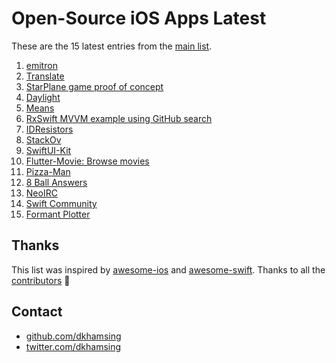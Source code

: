 # Open-Source iOS Apps Latest

These are the 15 latest entries from the [main list](https://github.com/dkhamsing/open-source-ios-apps).


1. [emitron](https://github.com/razeware/emitron-iOS)
2. [Translate](https://github.com/vijaywargiya/Translate-SwiftUI)
3. [StarPlane game proof of concept](https://gist.github.com/JohnSundell/7ae3223b5bad3712378a57aaff31d7e2)
4. [Daylight](https://github.com/bakkenbaeck/daylight-ios)
5. [Means](https://github.com/vmanot/Means)
6. [RxSwift MVVM example using GitHub search](https://github.com/NavdeepSinghh/RxSwift_MVVM_Finished)
7. [IDResistors](https://github.com/thestoneage/IDResistors)
8. [StackOv](https://github.com/surfstudio/StackOv)
9. [SwiftUI-Kit](https://github.com/jordansinger/SwiftUI-Kit)
10. [Flutter-Movie: Browse movies](https://github.com/khuong291/Flutter-Movie)
11. [Pizza-Man](https://github.com/fulldecent/pizzaman)
12. [8 Ball Answers](https://github.com/fulldecent/8-ball)
13. [NeoIRC](https://github.com/NozeIO/NeoIRC)
14. [Swift Community](https://github.com/superarcswift/SwiftCommunity)
15. [Formant Plotter](https://github.com/fulldecent/formant-analyzer)

## Thanks

This list was inspired by [awesome-ios](https://github.com/vsouza/awesome-ios) and [awesome-swift](https://github.com/matteocrippa/awesome-swift). Thanks to all the [contributors](https://github.com/dkhamsing/open-source-ios-apps/graphs/contributors) 🎉 

## Contact

- [github.com/dkhamsing](https://github.com/dkhamsing)
- [twitter.com/dkhamsing](https://twitter.com/dkhamsing)
